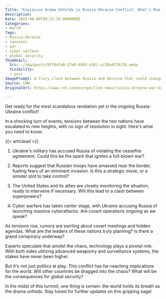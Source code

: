 ```yaml
---
Title: "Explosive Drama Unfolds in Russia-Ukraine Conflict: What's Really Happening Behind Closed Doors"
Description: 
Date: 2023-08-09T09:21:19.0000000Z
Categories:
- World
Tags:
- Russia-Ukraine
- tensions
- war
- cyber warfare
- global security
Thumbnail:
  Src: ./img/posts/9f70afa0-27a0-4993-a361-cc20ad170176.webp
  Visibility:
  - post
ImagePrompt: A fiery clash between Russia and Ukraine that could change the course of history
Source: CNN
OriginalUrl: https://www.cnn.com/europe/live-news/russia-ukraine-war-new-08-09-23/index.html

---
```

Get ready for the most scandalous revelation yet in the ongoing Russia-Ukraine conflict!

In a shocking turn of events, tensions between the two nations have escalated to new heights, with no sign of resolution in sight. Here's what you need to know:

{{< articlead >}}

1. Ukraine's military has accused Russia of violating the ceasefire agreement. Could this be the spark that ignites a full-blown war?

2. Reports suggest that Russian troops have amassed near the border, fueling fears of an imminent invasion. Is this a strategic move, or a sinister plot to take control?

3. The United States and its allies are closely monitoring the situation, ready to intervene if necessary. Will this lead to a clash between superpowers?

4. Cyber warfare has taken center stage, with Ukraine accusing Russia of launching massive cyberattacks. Are covert operations ongoing as we speak?

As tensions rise, rumors are swirling about covert meetings and hidden agendas. What are the leaders of these nations truly planning? Is there a grand conspiracy underway?

Experts speculate that amidst the chaos, technology plays a pivotal role. With both sides utilizing advanced weaponry and surveillance systems, the stakes have never been higher.

But it's not just politics at play. This conflict has far-reaching implications for the world. Will other countries be dragged into the chaos? What will be the consequences for global security?

In the midst of this turmoil, one thing is certain: the world holds its breath as the drama unfolds. Stay tuned for further updates on this gripping saga!

